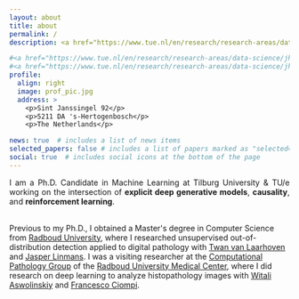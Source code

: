 ```yaml
---
layout: about
title: about
permalink: /
description: <a href="https://www.tue.nl/en/research/research-areas/data-science/jheronimus-academy-of-data-science/">JADS Research</a> • <a href="https://www.tilburguniversity.edu/about/schools/humanities/departments/dca">CSAI</a> • <a href="https://www.tilburguniversity.edu/">Tilburg University</a> • <a href="https://www.tue.nl/en/our-university/departments/mathematics-and-computer-science/">TU/e </a>

#<a href="https://www.tue.nl/en/research/research-areas/data-science/jheronimus-academy-of-data-science/">JADS Research</a> • <a href="https://www.tilburguniversity.edu/about/schools/humanities/departments/dca">Department of Cognitive Science and Artificial Intelligence</a> • <a href="https://www.tilburguniversity.edu/">Tilburg University</a> • <a href="https://www.tue.nl/en/our-university/departments/mathematics-and-computer-science/">TU/e </a>
#<a href="https://www.tue.nl/en/research/research-areas/data-science/jheronimus-academy-of-data-science/">JADS Research</a>  • <a href="https://www.tilburguniversity.edu/about/schools/humanities/departments/dca">Tilburg University</a> • <a href="https://www.tue.nl/en/our-university/departments/mathematics-and-computer-science/">Eindhoven University of Technology TU/e </a>
profile:
  align: right
  image: prof_pic.jpg
  address: >
    <p>Sint Janssingel 92</p>
    <p>5211 DA 's-Hertogenbosch</p>
    <p>The Netherlands</p>

news: true  # includes a list of news items
selected_papers: false # includes a list of papers marked as "selected={true}"
social: true  # includes social icons at the bottom of the page
---
```


<p align="justify">
I am a Ph.D. Candidate in Machine Learning at Tilburg University & TU/e working on the intersection of <b>explicit deep generative models</b>, <b>causality</b>, and <b>reinforcement learning</b>.<br><br>

Previous to my Ph.D., I obtained a Master's degree in Computer Science from <a href="https://www.ru.nl/english/">Radboud University</a>, where I researched unsupervised out-of-distribution detection applied to digital pathology with <a href="https://www.twanvl.nl/">Twan van Laarhoven</a>  and
<a href="https://www.computationalpathologygroup.eu/members/jasper-linmans/">Jasper Linmans</a>.
I was a visiting researcher at the <a href="https://www.computationalpathologygroup.eu/">Computational Pathology Group</a> of the <a href="https://www.radboudumc.nl/patientenzorg">Radboud University Medical Center</a>, where I did research on deep learning to analyze histopathology images with <a href="https://www.computationalpathologygroup.eu/members/witali-aswolinskiy/">Witali Aswolinskiy</a> and <a href="https://www.computationalpathologygroup.eu/members/francesco-ciompi/">Francesco Ciompi</a>.
</p>
